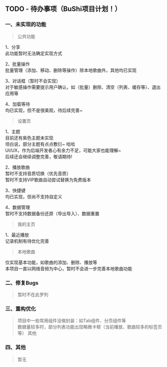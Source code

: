 ## TODO - 待办事项（BuShi项目计划！）

### 一、未实现的功能
> 公共功能  

1、分享  
此功能暂时无法确定实现方式  
  
2、批量操作  
批量管理（添加、移动、删除等操作）除本地歌曲外，其他均已实现  
  
3、对话框（暂时不会实现）  
对于敏感操作需要提示用户确认，如（批量）删除、清空（列表、缓存等）、退出应用等
  
4、加载等待  
均已实现，但不是很美观，待后续完善~

> 设置页  

1、主题  
目前还有紫色主题未实现  
坦白说，部分主题有点点敷衍~ 哈哈  
UI/UX，作为后端开发者心有余力不足，可能大家也能理解~  
后续还会继续调整完善，敬请期待!  
  
2、播放歌曲  
暂时不支持音质切换（优先音质）  
暂时不支持VIP歌曲自动尝试替换为免费版本  
   
3、快捷键  
均已实现，但尚不支持自定义  
  
4、数据管理    
暂时不支持数据备份还原（导出导入）、数据重置  

> 我的主页  

1、最近播放  
记录机制有待优化完善  
  
> 本地歌曲  

仅实现基本功能，如歌曲的添加、删除、播放等  
本项目一直以网络音频为中心，暂时不会进一步完善本地歌曲功能  
  
### 二、修复Bugs
> 暂时不在此罗列  

### 三、重构优化  
> 项目中一些常用组件没做封装：如Tab组件、分页组件等    
> 数据量较多时，部分列表功能出现略微卡顿（当前播放、歌曲较多的标签页等） 
> 其他 

### 四、其他  
> 暂无  